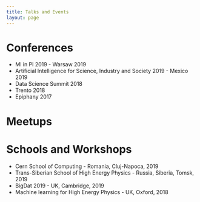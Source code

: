 ```yaml
---
title: Talks and Events
layout: page
---
```


# Conferences
- Ml in Pl 2019 - Warsaw 2019
- Artificial Intelligence for Science, Industry and Society 2019 - Mexico 2019
- Data Science Summit 2018 
- Trento 2018
- Epiphany 2017
# Meetups
# Schools and Workshops
- Cern School of Computing - Romania, Cluj-Napoca, 2019
- Trans-Siberian School of High Energy Physics - Russia, Siberia, Tomsk, 2019
- BigDat 2019 - UK, Cambridge, 2019
- Machine learning for High Energy Physics - UK, Oxford, 2018
